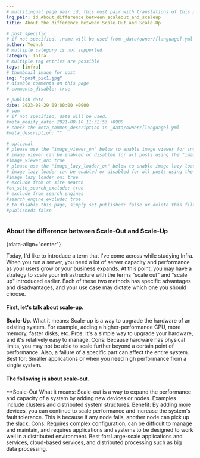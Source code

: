```yaml
---
# multilingual page pair id, this must pair with translations of this page. (This name must be unique)
lng_pair: id_About_difference_between_scaleout_and_scaleup
title: About the difference between Scale-Out and Scale-Up

# post specific
# if not specified, .name will be used from _data/owner/[language].yml
author: Yeonuk
# multiple category is not supported
category: Infra
# multiple tag entries are possible
tags: [infra]
# thumbnail image for post
img: ":post_pic1.jpg"
# disable comments on this page
# comments_disable: true

# publish date
date: 2023-08-29 09:00:00 +0900
# seo
# if not specified, date will be used.
#meta_modify_date: 2021-08-10 11:32:53 +0900
# check the meta_common_description in _data/owner/[language].yml
#meta_description: ""

# optional
# please use the "image_viewer_on" below to enable image viewer for individual pages or posts (_posts/ or [language]/_posts folders).
# image viewer can be enabled or disabled for all posts using the "image_viewer_posts: true" setting in _data/conf/main.yml.
#image_viewer_on: true
# please use the "image_lazy_loader_on" below to enable image lazy loader for individual pages or posts (_posts/ or [language]/_posts folders).
# image lazy loader can be enabled or disabled for all posts using the "image_lazy_loader_posts: true" setting in _data/conf/main.yml.
#image_lazy_loader_on: true
# exclude from on site search
#on_site_search_exclude: true
# exclude from search engines
#search_engine_exclude: true
# to disable this page, simply set published: false or delete this file
#published: false
---
```


<!-- outline-start -->

### About the difference between Scale-Out and Scale-Up

{:data-align="center"}

<!-- outline-end -->

Today, I'd like to introduce a term that I've come across while studying Infra.
When you run a server, you need a lot of server capacity and performance as your users grow or your business expands.
At this point, you may have a strategy to scale your infrastructure with the terms "scale out" and "scale up" introduced earlier.
Each of these two methods has specific advantages and disadvantages, and your use case may dictate which one you should choose.

#### First, let's talk about scale-up.

**Scale-Up**.
What it means: Scale-up is a way to upgrade the hardware of an existing system. For example, adding a higher-performance CPU, more memory, faster disks, etc.
Pros: It's a simple way to upgrade your hardware, and it's relatively easy to manage.
Cons: Because hardware has physical limits, you may not be able to scale further beyond a certain point of performance. Also, a failure of a specific part can affect the entire system.
Best for: Smaller applications or when you need high performance from a single system.

#### The following is about scale-out.

\*\*Scale-Out
What it means: Scale-out is a way to expand the performance and capacity of a system by adding new devices or nodes. Examples include clusters and distributed system structures.
Benefit: By adding more devices, you can continue to scale performance and increase the system's fault tolerance. This is because if any node fails, another node can pick up the slack.
Cons: Requires complex configuration, can be difficult to manage and maintain, and requires applications and systems to be designed to work well in a distributed environment.
Best for: Large-scale applications and services, cloud-based services, and distributed processing such as big data processing.
